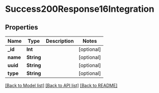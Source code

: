 # Success200Response16Integration

## Properties
Name | Type | Description | Notes
------------ | ------------- | ------------- | -------------
**_id** | **Int** |  | [optional] 
**name** | **String** |  | [optional] 
**uuid** | **String** |  | [optional] 
**type** | **String** |  | [optional] 

[[Back to Model list]](../README.md#documentation-for-models) [[Back to API list]](../README.md#documentation-for-api-endpoints) [[Back to README]](../README.md)


